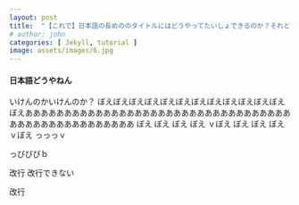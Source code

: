 ```yaml
---
layout: post
title:  "【これで】日本語の長めののタイトルにはどうやってたいしょできるのか？それともできないのか、、、うぇいうぇい【どうや】"
# author: john
categories: [ Jekyll, tutorial ]
image: assets/images/6.jpg
---
```


#### 日本語どうやねん
いけんのかいけんのか？
ぼえぼえぼえぼえぼえぼえぼえぼえぼえぼえぼえぼえぼえああああああああああああああああああああああああああああああああああああああああああああああああああ
ぼえ
ぼえ
ぼえ
ぼえ
ｖぼえ
ぼえ
ぼえ
ぼえ
ｖぼえ
っっっｖ


っびびびｂ


改行
改行できない


改行
